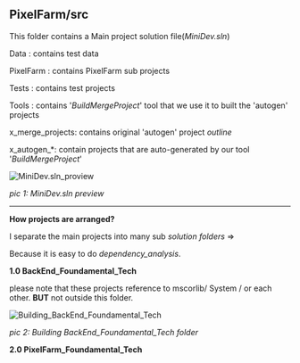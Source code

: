 PixelFarm/src
---

This folder contains a Main project solution file(_MiniDev.sln_)

Data : contains test data

PixelFarm : contains PixelFarm sub projects

Tests : contains test projects

Tools : contains '_BuildMergeProject_' tool that we use it to built the 'autogen' projects

x_merge_projects: contains original 'autogen' project _outline_

x_autogen_*: contain projects that are auto-generated by our tool '_BuildMergeProject_'


 

![MiniDev.sln_proview](https://user-images.githubusercontent.com/7447159/45253118-e181b400-b38b-11e8-8135-964a29429eaf.gif)

_pic 1: MiniDev.sln preview_


---

**How projects are arranged?**
 

I separate the main projects into many sub _solution folders_ =>

Because it is easy to do _dependency_analysis_.


**1.0 BackEnd_Foundamental_Tech**


please note that these projects reference to mscorlib/ System / or each other.
**BUT** not outside this folder. 


![Building_BackEnd_Foundamental_Tech](https://user-images.githubusercontent.com/7447159/45253226-0d9e3480-b38e-11e8-9cfa-a86814704146.gif)

_pic 2: Building BackEnd_Foundamental_Tech folder_



**2.0 PixelFarm_Foundamental_Tech**






